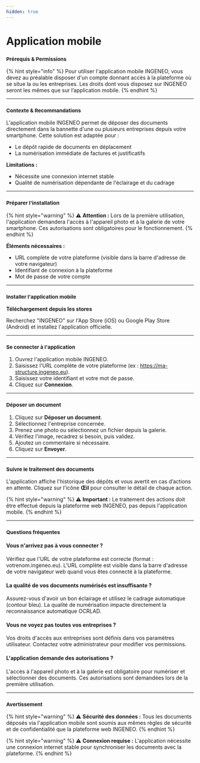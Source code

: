 ```yaml
---
hidden: true
---
```


# Application mobile

### <sup>**Prérequis & Permissions**</sup>

{% hint style="info" %}
Pour utiliser l'application mobile INGENEO, vous devez au préalable disposer d'un compte donnant accès à la plateforme où se situe la ou les entreprises. Les droits dont vous disposez sur INGENEO seront les mêmes que sur l’application mobile.
{% endhint %}

***

### <sup>**Contexte & Recommandations**</sup>

L'application mobile INGENEO permet de déposer des documents directement dans la bannette d'une ou plusieurs entreprises depuis votre smartphone. Cette solution est adaptée pour :

* Le dépôt rapide de documents en déplacement
* La numérisation immédiate de factures et justificatifs

**Limitations :**

* Nécessite une connexion internet stable
* Qualité de numérisation dépendante de l'éclairage et du cadrage

***

### <sup>**Préparer l'installation**</sup>

{% hint style="warning" %}
⚠️ **Attention :** Lors de la première utilisation, l'application demandera l'accès à l'appareil photo et à la galerie de votre smartphone. Ces autorisations sont obligatoires pour le fonctionnement.
{% endhint %}

**Éléments nécessaires :**

* URL complète de votre plateforme (visible dans la barre d'adresse de votre navigateur)
* Identifiant de connexion à la plateforme
* Mot de passe de votre compte

***

### <sup>**Installer l'application mobile**</sup>

**Téléchargement depuis les stores**

Recherchez "INGENEO" sur l'App Store (iOS) ou Google Play Store (Android) et installez l'application officielle.

***

### <sup>**Se connecter à l'application**</sup>

1. Ouvrez l'application mobile INGENEO.
2. Saisissez l'URL complète de votre plateforme (ex : https://ma-structure.ingeneo.eu).
3. Saisissez votre identifiant et votre mot de passe.
4. Cliquez sur **Connexion**.

***

### <sup>**Déposer un document**</sup>

1. Cliquez sur **Déposer un document**.
2. Sélectionnez l'entreprise concernée.
3. Prenez une photo ou sélectionnez un fichier depuis la galerie.
4. Vérifiez l'image, recadrez si besoin, puis validez.
5. Ajoutez un commentaire si nécessaire.
6. Cliquez sur **Envoyer**.

***

### <sup>**Suivre le traitement des documents**</sup>

L'application affiche l'historique des dépôts et vous avertit en cas d’actions en attente. Cliquez sur l'icône **Œil** pour consulter le détail de chaque action.

{% hint style="warning" %}
⚠️ **Important :** Le traitement des actions doit être effectué depuis la plateforme web INGENEO, pas depuis l'application mobile.
{% endhint %}

***

### <sup>**Questions fréquentes**</sup>

#### **Vous n'arrivez pas à vous connecter ?**

Vérifiez que l'URL de votre plateforme est correcte (format : votrenom.ingeneo.eu). L'URL complète est visible dans la barre d'adresse de votre navigateur web quand vous êtes connecté à la plateforme.

#### **La qualité de vos documents numérisés est insuffisante ?**

Assurez-vous d'avoir un bon éclairage et utilisez le cadrage automatique (contour bleu). La qualité de numérisation impacte directement la reconnaissance automatique OCRLAD.

#### **Vous ne voyez pas toutes vos entreprises ?**

Vos droits d'accès aux entreprises sont définis dans vos paramètres utilisateur. Contactez votre administrateur pour modifier vos permissions.

#### **L'application demande des autorisations ?**

L'accès à l'appareil photo et à la galerie est obligatoire pour numériser et sélectionner des documents. Ces autorisations sont demandées lors de la première utilisation.

***

### <sup>**Avertissement**</sup>

{% hint style="warning" %}
⚠️ **Sécurité des données :** Tous les documents déposés via l'application mobile sont soumis aux mêmes règles de sécurité et de confidentialité que la plateforme web INGENEO.
{% endhint %}

{% hint style="warning" %}
⚠️ **Connexion requise :** L'application nécessite une connexion internet stable pour synchroniser les documents avec la plateforme.
{% endhint %}
